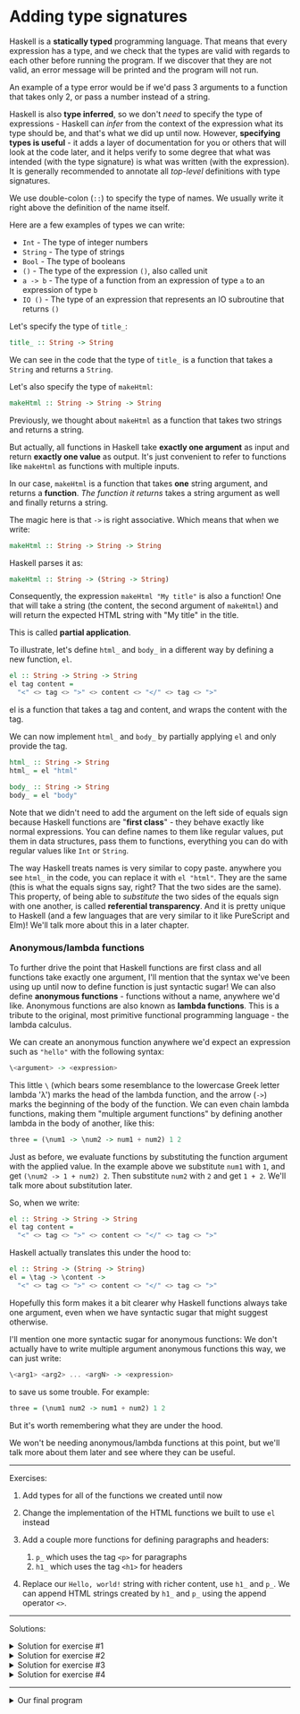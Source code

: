 # Adding type signatures

Haskell is a **statically typed** programming language. That means that every
expression has a type, and we check that the types are valid with
regards to each other before running the program. If we discover that
they are not valid, an error message will be printed and the program
will not run.

An example of a type error would be if we'd pass 3 arguments to a function
that takes only 2, or pass a number instead of a string.

Haskell is also **type inferred**, so we don't *need* to specify the type
of expressions - Haskell can *infer* from the context of the expression
what its type should be, and that's what we did up until now. However, **specifying
types is useful** - it adds a layer of documentation for you or others
that will look at the code later, and it helps verify to some degree
that what was intended (with the type signature) is what was
written (with the expression). It is generally recommended to annotate all *top-level*
definitions with type signatures.

We use double-colon (`::`) to specify the type of names. We usually
write it right above the definition of the name itself.

Here are a few examples of types we can write:

- `Int` - The type of integer numbers
- `String` - The type of strings
- `Bool` - The type of booleans
- `()` - The type of the expression `()`, also called unit
- `a -> b` - The type of a function from an expression of type `a` to an expression of type `b`
- `IO ()` - The type of an expression that represents an IO subroutine that returns `()`

Let's specify the type of `title_`:

```hs
title_ :: String -> String
```

We can see in the code that the type of `title_` is a function that takes
a `String` and returns a `String`.

Let's also specify the type of `makeHtml`:

```hs
makeHtml :: String -> String -> String
```

Previously, we thought about `makeHtml` as a function that takes
two strings and returns a string.

But actually, all functions in Haskell take **exactly one argument** as input
and return **exactly one value** as output. It's just convenient to refer
to functions like `makeHtml` as functions with multiple inputs.

In our case, `makeHtml` is a function that takes **one** string argument,
and returns a **function**. _The function it returns_ takes a string argument
as well and finally returns a string.

The magic here is that `->` is right associative. Which means that when we write:

```hs
makeHtml :: String -> String -> String
```

Haskell parses it as:

```hs
makeHtml :: String -> (String -> String)
```

Consequently, the expression `makeHtml "My title"` is also a function!
One that will take a string (the content, the second argument of `makeHtml`)
and will return the expected HTML string with "My title" in the title.

This is called **partial application**.

To illustrate, let's define `html_` and `body_` in a different way by
defining a new function, `el`.

```hs
el :: String -> String -> String
el tag content =
  "<" <> tag <> ">" <> content <> "</" <> tag <> ">"
```

el is a function that takes a tag and content, and wraps the content
with the tag.

We can now implement `html_` and `body_` by partially applying `el` and
only provide the tag.

```hs
html_ :: String -> String
html_ = el "html"

body_ :: String -> String
body_ = el "body"
```

Note that we didn't need to add the argument on the left side of
equals sign because Haskell functions are "**first class**" - they behave
exactly like normal expressions. You can define names to them like
regular values, put them in data structures, pass them to functions,
everything you can do with regular values like `Int` or `String`.

The way Haskell treats names is very similar to copy paste. anywhere
you see `html_` in the code, you can replace it with `el "html"`. They are
the same (this is what the equals signs say, right? That the two sides
are the same). This property, of being able to *substitute* the two sides of the
equals sign with one another, is called **referential transparency**. And
it is pretty unique to Haskell (and a few languages that are very
similar to it like PureScript and Elm)! We'll talk more about this in a later chapter.

### Anonymous/lambda functions

To further drive the point that Haskell functions are first class and
all functions take exactly one argument,
I'll mention that the syntax we've been using up until
now to define function is just syntactic sugar! We can also define
**anonymous functions** - functions without a name, anywhere we'd like.
Anonymous functions are also known as **lambda functions**.
This is a tribute to the original, most primitive
functional programming language - the lambda calculus.

We can create an anonymous function anywhere we'd expect an expression
such as `"hello"` with the following syntax:

```hs
\<argument> -> <expression>
```

This little `\` (which bears some resemblance to the lowercase Greek letter lambda 'λ')
marks the head of the lambda function,
and the arrow (`->`) marks the beginning of the body of the function.
We can even chain lambda functions, making them "multiple argument functions" by
defining another lambda in the body of another, like this:

```hs
three = (\num1 -> \num2 -> num1 + num2) 1 2
```

Just as before, we evaluate functions by substituting the function argument with
the applied value. In the example above we substitute `num1` with `1`, and get
`(\num2 -> 1 + num2) 2`. Then substitute `num2` with `2` and get `1 + 2`.
We'll talk more about substitution later.

So, when we write:

```hs
el :: String -> String -> String
el tag content =
  "<" <> tag <> ">" <> content <> "</" <> tag <> ">"
```

Haskell actually translates this under the hood to:

```hs
el :: String -> (String -> String)
el = \tag -> \content ->
  "<" <> tag <> ">" <> content <> "</" <> tag <> ">"
```

Hopefully this form makes it a bit clearer why Haskell functions
always take one argument, even when we have syntactic sugar that
might suggest otherwise.

I'll mention one more syntactic sugar for anonymous functions:
We don't actually have to write multiple argument anonymous functions
this way, we can just write: 

```hs
\<arg1> <arg2> ... <argN> -> <expression>
```

to save us some trouble. For example:

```hs
three = (\num1 num2 -> num1 + num2) 1 2
```

But it's worth remembering what they are under the hood.

We won't be needing anonymous/lambda functions at this point,
but we'll talk more about them later and see where they can be useful.

---

Exercises:

1. Add types for all of the functions we created until now

2. Change the implementation of the HTML functions we built to use `el` instead

3. Add a couple more functions for defining paragraphs and headers:
   1. `p_` which uses the tag `<p>` for paragraphs
   2. `h1_` which uses the tag `<h1>` for headers

4. Replace our `Hello, world!` string with richer content, use `h1_` and `p_`.
   We can append HTML strings created by `h1_` and `p_` using the append operator `<>`.

---

Solutions:

<details>
  <summary>Solution for exercise #1</summary>
  
  ```hs
  myhtml :: String
  myhtml = makeHtml "Hello title" "Hello, world!"

  makeHtml :: String -> String -> String
  makeHtml title content = html_ (head_ (title_ title) <> body_ content)

  html_ :: String -> String
  html_ content = "<html>" <> content <> "</html>"
     
  body_ :: String -> String
  body_ content = "<body>" <> content <> "</body>"

  head_ :: String -> String
  head_ content = "<head>" <> content <> "</head>"

  title_ :: String -> String
  title_ content = "<title>" <> content <> "</title>"
  ```

</details>

<details>
  <summary>Solution for exercise #2</summary>
  
  ```hs
  html_ :: String -> String
  html_ = el "html"
     
  body_ :: String -> String
  body_ = el "body"

  head_ :: String -> String
  head_ = el "head"

  title_ :: String -> String
  title_ = el "title"
  ```

</details>


<details>
  <summary>Solution for exercise #3</summary>
  
  ```hs
  p_ :: String -> String
  p_ = el "p"

  h1_ :: String -> String
  h1_ = el "h1"
  ```

</details>

<details>
  <summary>Solution for exercise #4</summary>
  
  ```hs
  myhtml :: String
  myhtml =
    makeHtml
      "Hello title"
      (h1_ "Hello, world!" <> p_ "Let's learn about Haskell!")
  ```

</details>



---

<details>
  <summary>Our final program</summary>
  
  ```hs
  -- hello.hs

  main :: IO ()
  main = putStrLn myhtml

  myhtml :: String
  myhtml =
    makeHtml
      "Hello title"
      (h1_ "Hello, world!" <> p_ "Let's learn about Haskell!")


  makeHtml :: String -> String -> String
  makeHtml title content = html_ (head_ (title_ title) <> body_ content)

  html_ :: String -> String
  html_ = el "html"
     
  body_ :: String -> String
  body_ = el "body"

  head_ :: String -> String
  head_ = el "head"

  title_ :: String -> String
  title_ = el "title"

  p_ :: String -> String
  p_ = el "p"

  h1_ :: String -> String
  h1_ = el "h1"

  el :: String -> String -> String
  el tag content =
    "<" <> tag <> ">" <> content <> "</" <> tag <> ">"
  ```

</details>
